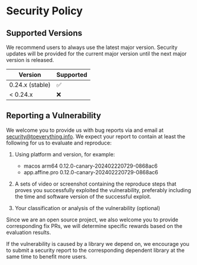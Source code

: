 # Security Policy

## Supported Versions

We recommend users to always use the latest major version. Security updates will be provided for the current major version until the next major version is released.

| Version         | Supported          |
| --------------- | ------------------ |
| 0.24.x (stable) | :white_check_mark: |
| < 0.24.x        | :x:                |

## Reporting a Vulnerability

We welcome you to provide us with bug reports via and email at [security@toeverything.info](mailto:security@toeverything.info). We expect your report to contain at least the following for us to evaluate and reproduce:

1. Using platform and version, for example:

   - macos arm64 0.12.0-canary-202402220729-0868ac6
   - app.affine.pro 0.12.0-canary-202402220729-0868ac6

2. A sets of video or screenshot containing the reproduce steps that proves you successfully exploited the vulnerability, preferably including the time and software version of the successful exploit.

3. Your classification or analysis of the vulnerability (optional)

Since we are an open source project, we also welcome you to provide corresponding fix PRs, we will determine specific rewards based on the evaluation results.

If the vulnerability is caused by a library we depend on, we encourage you to submit a security report to the corresponding dependent library at the same time to benefit more users.
